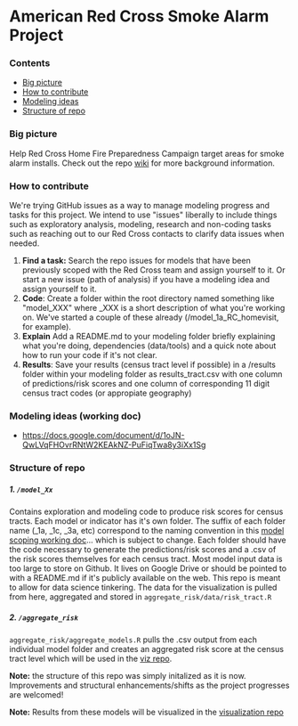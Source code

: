 # American Red Cross Smoke Alarm Project

### Contents

* [Big picture](#big-picture)
* [How to contribute](#how-to-contribute)
* [Modeling ideas](#modeling-ideas)
* [Structure of repo](#structure-of-repo)

### Big picture
Help Red Cross Home Fire Preparedness Campaign target areas for smoke alarm installs.  Check out the repo [wiki](https://github.com/brooksandrew/arc_smoke_alarm/wiki) for more background information.

### How to contribute

We're trying GitHub issues as a way to manage modeling progress and tasks for this project.  We intend to use "issues" liberally to include things such as exploratory analysis, modeling, research and non-coding tasks such as reaching out to our Red Cross contacts to clarify data issues when needed.

1. **Find a task:** Search the repo issues for models that have been previously scoped with the Red Cross team and assign yourself to it.  Or start a new issue (path of analysis) if you have a modeling idea and assign yourself to it.
2. **Code**: Create a folder within the root directory named something like "model_XXX" where _XXX is a short description of what you're working on.  We've started a couple of these already (/model_1a_RC_homevisit, for example).
3. **Explain** Add a README.md to your modeling folder briefly explaining what you're doing, dependencies (data/tools) and a quick note about how to run your code if it's not clear.
4. **Results**: Save your results (census tract level if possible) in a /results folder within your modeling folder as results_tract.csv with one column of predictions/risk scores and one column of corresponding 11 digit census tract codes (or appropiate geography)

### Modeling ideas (working doc)
* https://docs.google.com/document/d/1oJN-QwLVqFHOvrRNtW2KEAkNZ-PuFiqTwa8y3iXx1Sg

### Structure of repo

##### 1. `/model_Xx` 
Contains exploration and modeling code to produce risk scores for census tracts.  Each model or indicator has it's own folder.  The suffix of each folder name (_1a, _1c, _3a, etc) correspond to the naming convention in this [model scoping working doc]... which is subject to change.   Each folder should have the code necessary to generate the predictions/risk scores and a .csv of the risk scores themselves for each census tract.  Most model input data is too large to store on Github.  It lives on Google Drive or should be pointed to with a README.md if it's publicly available on the web.  This repo is meant to allow for data science tinkering.  The data for the visualization is pulled from here, aggregated and stored in `aggregate_risk/data/risk_tract.R`

##### 2. `/aggregate_risk` 
`aggregate_risk/aggregate_models.R` pulls the .csv output from each individual model folder and creates an aggregated risk score at the census tract level which will be used in the [viz repo].

**Note:** the structure of this repo was simply initalized as it is now.  Improvements and structural enhancements/shifts as the project progresses are welcomed!

**Note:** Results from these models will be visualized in the [visualization repo](https://github.com/home-fire-risk/smoke_alarm_map)

[model scoping working doc]: https://docs.google.com/document/d/1oJN-QwLVqFHOvrRNtW2KEAkNZ-PuFiqTwa8y3iXx1Sg/edit
[viz repo]: https://github.com/home-fire-risk/smoke_alarm_map


